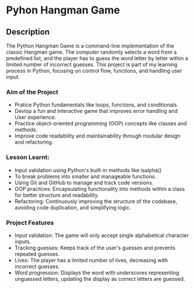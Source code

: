 # Pyhon Hangman Game

## Description
The Python Hangman Game is a command-line implementation of the classic Hangman game. The computer randomly selects a word from a predefined list, and the player has to guess the word letter by letter within a limited number of incorrect guesses. This project is part of my learning process in Python, focusing on control flow, functions, and handling user input.

### Aim of the Project
* Pratice Python fundamentals like loops, functions, and conditionals.
* Devlop a fun and interactive game that improves error handling and User experience.
* Practice object-oriented programming (OOP) concepts like classes and methods.
* Improve code readability and maintainability through modular design and refactoring.

### Lesson Learnt:
* Input validation using Python's built-in methods like isalpha()
* To break problems into smaller and manageable functions.
* Using Git and GitHub to manage and track code versions.
* OOP practices: Encapsulating functionality into methods within a class for better structure and readability.
* Refactoring: Continuously improving the structure of the codebase, avoiding code duplication, and simplifying logic.

### Project Features

* Input validation: The game will only accept single alphabetical character inputs.
* Tracking guesses: Keeps track of the user's guesses and prevents repeated guesses.
* Lives: The player has a limited number of lives, decreasing with incorrect guesses.
* Word progression: Displays the word with underscores representing unguessed letters, updating the display as correct letters are guessed.



